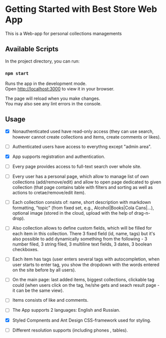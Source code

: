 # Getting Started with Best Store Web App

This is a Web-app for personal collections managements

## Available Scripts

In the project directory, you can run:

### `npm start`

Runs the app in the development mode.\
Open [http://localhost:3000](http://localhost:3000) to view it in your browser.

The page will reload when you make changes.\
You may also see any lint errors in the console.

## Usage

- [x] Nonauthenticated used have read-only access (they can use search, however cannot create collections and items, create comments or likes).

- [ ] Authenticated users have access to everythng except "admin area".

- [x] App supports registration and authentication.

- [ ] Every page provides access to full-text search over whole site.

- [ ] Every user has a personal page, which allow to manage list of own collections (add/remove/edit) and allow to open page dedicated to given collection (that page contains table with filters and sorting as well as actions to cretae/remove/edit item).

- [ ] Each collection consists of: name, short description with markdown formatting, "topic" (from fixed set, e.g., Alcohol|Books|Cola Cans|...), optional image (stored in the cloud, upload with the help of drag-n-drop).

- [ ] Also collection allows to define custom fields, which will be filled for each item in this collection. There 3 fixed field (id, name, tags) but it's also possible to add dynamically something from the following - 3 number filed, 3 string filed, 3 multiline text fields, 3 dates, 3 boolean checkboxes.

- [ ] Each item has tags (user enters several tags with autocompletion, when user starts to enter tag, you show the dropdown with the words entered on the site before by all users).

- [ ] On the main page: last added items, biggest collections, clickable tag could (when users click on the tag, he/she gets and seach result page - it can be the same view).

- [ ] Items consists of like and comments.

- [ ] The App supports 2 languages: English and Russian.

- [x] Styled Compnents and Ant Design CSS-framework used for styling.

- [ ] Different resolution supports (including phones , tables).
